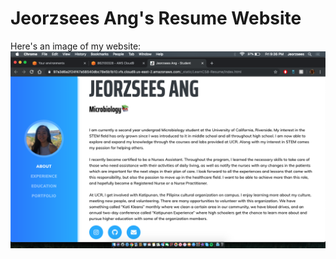 
# Jeorzsees Ang's Resume Website

Here's an image of my website:<br>
![Jeorzsees Ang's Resume Website](img/resumewebsite.png)